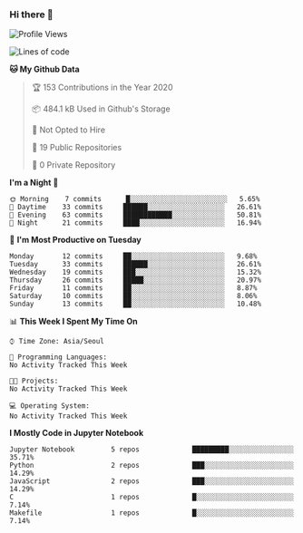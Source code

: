 ### Hi there 👋

<!--
**fastz123/fastz123** is a ✨ _special_ ✨ repository because its `README.md` (this file) appears on your GitHub profile.

Here are some ideas to get you started:

- 🔭 I’m currently working on ...
- 🌱 I’m currently learning ...
- 👯 I’m looking to collaborate on ...
- 🤔 I’m looking for help with ...
- 💬 Ask me about ...
- 📫 How to reach me: ...
- 😄 Pronouns: ...
- ⚡ Fun fact: ...
-->

<!--START_SECTION:waka-->
![Profile Views](http://img.shields.io/badge/Profile%20Views-32-blue)

![Lines of code](https://img.shields.io/badge/From%20Hello%20World%20I%27ve%20Written-195737%20lines%20of%20code-blue)

**🐱 My Github Data** 

> 🏆 153 Contributions in the Year 2020
 > 
> 📦 484.1 kB Used in Github's Storage 
 > 
> 🚫 Not Opted to Hire
 > 
> 📜 19 Public Repositories
 > 
> 🔑 0 Private Repository 
 > 
**I'm a Night 🦉** 

```text
🌞 Morning    7 commits      █░░░░░░░░░░░░░░░░░░░░░░░░   5.65% 
🌆 Daytime    33 commits     ██████░░░░░░░░░░░░░░░░░░░   26.61% 
🌃 Evening    63 commits     ████████████░░░░░░░░░░░░░   50.81% 
🌙 Night      21 commits     ████░░░░░░░░░░░░░░░░░░░░░   16.94%

```
📅 **I'm Most Productive on Tuesday** 

```text
Monday       12 commits     ██░░░░░░░░░░░░░░░░░░░░░░░   9.68% 
Tuesday      33 commits     ██████░░░░░░░░░░░░░░░░░░░   26.61% 
Wednesday    19 commits     ███░░░░░░░░░░░░░░░░░░░░░░   15.32% 
Thursday     26 commits     █████░░░░░░░░░░░░░░░░░░░░   20.97% 
Friday       11 commits     ██░░░░░░░░░░░░░░░░░░░░░░░   8.87% 
Saturday     10 commits     ██░░░░░░░░░░░░░░░░░░░░░░░   8.06% 
Sunday       13 commits     ██░░░░░░░░░░░░░░░░░░░░░░░   10.48%

```


📊 **This Week I Spent My Time On** 

```text
⌚︎ Time Zone: Asia/Seoul

💬 Programming Languages: 
No Activity Tracked This Week

🐱‍💻 Projects: 
No Activity Tracked This Week

💻 Operating System: 
No Activity Tracked This Week

```

**I Mostly Code in Jupyter Notebook** 

```text
Jupyter Notebook         5 repos             █████████░░░░░░░░░░░░░░░░   35.71% 
Python                   2 repos             ███░░░░░░░░░░░░░░░░░░░░░░   14.29% 
JavaScript               2 repos             ███░░░░░░░░░░░░░░░░░░░░░░   14.29% 
C                        1 repos             █░░░░░░░░░░░░░░░░░░░░░░░░   7.14% 
Makefile                 1 repos             █░░░░░░░░░░░░░░░░░░░░░░░░   7.14%

```



<!--END_SECTION:waka-->
